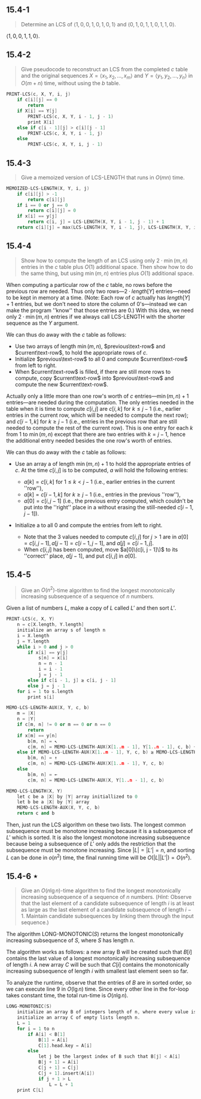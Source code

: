 ## 15.4-1

> Determine an $\text{LCS}$ of $\langle 1, 0, 0, 1, 0, 1, 0, 1 \rangle$ and $\langle 0, 1, 0, 1, 1, 0, 1, 1, 0 \rangle$.

$\langle 1, 0, 0, 1, 1, 0 \rangle$.

## 15.4-2

> Give pseudocode to reconstruct an $\text{LCS}$ from the completed $c$ table and the original sequences $X = \langle x_1, x_2, \ldots, x_m \rangle$ and $Y = \langle y_1, y_2, \ldots, y_n \rangle$ in $O(m + n)$ time, without using the $b$ table.

```cpp
PRINT-LCS(c, X, Y, i, j)
    if c[i][j] == 0
        return
    if X[i] == Y[j]
        PRINT-LCS(c, X, Y, i - 1, j - 1)
        print X[i]
    else if c[i - 1][j] > c[i][j - 1]
        PRINT-LCS(c, X, Y, i - 1, j)
    else
        PRINT-LCS(c, X, Y, i, j - 1)
```

## 15.4-3

> Give a memoized version of $\text{LCS-LENGTH}$ that runs in $O(mn)$ time.

```cpp
MEMOIZED-LCS-LENGTH(X, Y, i, j)
    if c[i][j] > -1
        return c[i][j]
    if i == 0 or j == 0
        return c[i][j] = 0
    if x[i] == y[j]
        return c[i, j] = LCS-LENGTH(X, Y, i - 1, j - 1) + 1
    return c[i][j] = max(LCS-LENGTH(X, Y, i - 1, j), LCS-LENGTH(X, Y, i, j - 1))
```

## 15.4-4

> Show how to compute the length of an $\text{LCS}$ using only $2 \cdot \min(m, n)$ entries in the $c$ table plus $O(1)$ additional space. Then show how to do the same thing, but using $\min(m, n)$ entries plus $O(1)$ additional space.

When computing a particular row of the $c$ table, no rows before the previous row are needed. Thus only two rows—$2·length[Y]$ entries—need to be kept in memory at a time. (Note: Each row of $c$ actually has $length[Y] + 1$ entries, but we don't need to store the column of $0$'s—instead we can make the program ''know'' that those entries are $0$.) With this idea, we need only $2 \cdot \min(m, n)$ entries if we always call $\text{LCS-LENGTH}$ with the shorter sequence as the $Y$ argument.

We can thus do away with the $c$ table as follows:

- Use two arrays of length $\min(m, n)$, $previous\text-row$ and $current\text-row$, to hold the appropriate rows of $c$.
- Initialize $previous\text-row$ to all $0$ and compute $current\text-row$ from left to right.
- When $current\text-row$ is filled, if there are still more rows to compute, copy $current\text-row$ into $previous\text-row$ and compute the new $current\text-row$.

Actually only a little more than one row's worth of $c$ entries—$\min(m, n) + 1$ entries—are needed during the computation. The only entries needed in the table when it is time to compute $c[i, j]$ are $c[i, k]$ for $k \le j - 1$ (i.e., earlier entries in the current row, which will be needed to compute the next row); and $c[i - 1, k]$ for $k \ge j - 1$ (i.e., entries in the previous row that are still needed to compute the rest of the current row). This is one entry for each $k$ from $1$ to $\min(m, n)$ except that there are two entries with $k = j - 1$, hence the additional entry needed besides the one row's worth of entries.

We can thus do away with the $c$ table as follows:

- Use an array a of length $\min(m, n) + 1$ to hold the appropriate entries of $c$. At the time $c[i, j]$ is to be computed, $a$ will hold the following entries:
    - $a[k] = c[i, k]$ for $1 \le k < j - 1$ (i.e., earlier entries in the current ''row''), 
    - $a[k] = c[i - 1, k]$ for $k \ge j - 1$ (i.e., entries in the previous ''row''), 
    - $a[0] = c[i, j - 1]$ (i.e., the previous entry computed, which couldn't be put into the ''right'' place in a without erasing the still-needed $c[i - 1, j - 1]$).
    
- Initialize a to all $0$ and compute the entries from left to right.
    - Note that the 3 values needed to compute $c[i, j]$ for $j > 1$ are in $a[0] = c[i, j - 1], a[ j - 1] = c[i - 1, j - 1]$, and $a[ j] = c[i - 1, j]$.
    - When $c[i, j]$ has been computed, move $a[0]\(c[i, j - 1]\)$ to its ''correct'' place, $a[j - 1]$, and put $c[i, j]$ in $a[0]$.
    
## 15.4-5

> Give an $O(n^2)$-time algorithm to find the longest monotonically increasing subsequence of a sequence of $n$ numbers.

Given a list of numbers $L$, make a copy of $L$ called $L'$ and then sort $L'$.

```cpp
PRINT-LCS(c, X, Y)
    n = c[X.length, Y.length]
    initialize an array s of length n
    i = X.length
    j = Y.length
    while i > 0 and j > 0
        if x[i] == y[j]
            s[n] = x[i]
            n = n - 1
            i = i - 1
            j = j - 1
        else if c[i - 1, j] ≥ c[i, j - 1]
        else j = j - 1
    for i = 1 to s.length
        print s[i] 
```

```cpp
MEMO-LCS-LENGTH-AUX(X, Y, c, b)
    m = |X|
    n = |Y|
    if c[m, n] != 0 or m == 0 or n == 0
        return
    if x[m] == y[n]
        b[m, n] = ↖
        c[m, n] = MEMO-LCS-LENGTH-AUX(X[1..m - 1], Y[1..n - 1], c, b) + 1
    else if MEMO-LCS-LENGTH-AUX(X[1..m - 1], Y, c, b) ≥ MEMO-LCS-LENGTH-AUX(X, Y[1..n - 1], c, b)
        b[m, n] = ↑
        c[m, n] = MEMO-LCS-LENGTH-AUX(X[1..m - 1], Y, c, b)
    else
        b[m, n] = ←
        c[m, n] = MEMO-LCS-LENGTH-AUX(X, Y[1..n - 1], c, b)
```

```cpp
MEMO-LCS-LENGTH(X, Y)
    let c be a |X| by |Y| array initiallized to 0
    let b be a |X| by |Y| array
    MEMO-LCS-LENGTH-AUX(X, Y, c, b)
    return c and b
```

Then, just run the $\text{LCS}$ algorithm on these two lists. The longest common subsequence must be monotone increasing because it is a subsequence of $L'$ which is sorted. It is also the longest monotone increasing subsequence because being a subsequence of $L'$ only adds the restriction that the subsequence must be monotone increasing. Since $|L| = |L'| = n$, and sorting $L$ can be done in $o(n^2)$ time, the final running time will be $O(|L||L'|) = O(n^2)$.

## 15.4-6 $\star$

> Give an $O(n\lg n)$-time algorithm to find the longest monotonically increasing subsequence of a sequence of $n$ numbers. ($\textit{Hint:}$ Observe that the last element of a candidate subsequence of length $i$ is at least as large as the last element of a candidate subsequence of length $i - 1$. Maintain candidate subsequences by linking them through the input sequence.)

The algorithm $\text{LONG-MONOTONIC}(S)$ returns the longest monotonically increasing subsequence of $S$, where $S$ has length $n$. 

The algorithm works as follows: a new array B will be created such that $B[i]$ contains the last value of a longest monotonically increasing subsequence of length $i$. A new array $C$ will be such that $C[i]$ contains the monotonically increasing subsequence of length $i$ with smallest last element seen so far. 

To analyze the runtime, observe that the entries of $B$ are in sorted order, so we can execute line 9 in $O(\lg n)$ time. Since every other line in the for-loop takes constant time, the total run-time is $O(n\lg n)$.

```cpp
LONG-MONOTONIC(S)
    initialize an array B of integers length of n, where every value is set equal to ∞.
    initialize an array C of empty lists length n.
    L = 1
    for i = 1 to n
        if A[i] < B[1]
            B[1] = A[i]
            C[1].head.key = A[i]
        else
            let j be the largest index of B such that B[j] < A[i]
            B[j + 1] = A[i]
            C[j + 1] = C[j]
            C[j + 1].insert(A[i])
            if j + 1 > L
                L = L + 1
    print C[L]
```
